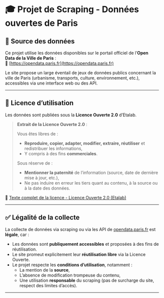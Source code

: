 # 🎓 Projet de Scraping - Données ouvertes de Paris

## 📌 Source des données

Ce projet utilise les données disponibles sur le portail officiel de l’**Open Data de la Ville de Paris** :  
🔗 [https://opendata.paris.fr](https://opendata.paris.fr)

Le site propose un large éventail de jeux de données publics concernant la ville de Paris (urbanisme, transports, culture, environnement, etc.), accessibles via une interface web ou des API.

---

## 📜 Licence d’utilisation

Les données sont publiées sous la **Licence Ouverte 2.0** d’Etalab.

> **Extrait de la Licence Ouverte 2.0** :
>
> Vous êtes libres de :
> - **Reproduire, copier, adapter, modifier, extraire, réutiliser** et redistribuer les informations,
> - Y compris à des fins **commerciales**.
>
> Sous réserve de :
> - **Mentionner la paternité** de l’information (source, date de dernière mise à jour, etc.),
> - Ne pas induire en erreur les tiers quant au contenu, à la source ou à la date des données.

🔗 [Texte complet de la licence - Licence Ouverte 2.0 (Etalab)](https://www.etalab.gouv.fr/licence-ouverte-open-licence)

---

## ✅ Légalité de la collecte

La collecte de données via scraping ou via les API de [opendata.paris.fr](https://opendata.paris.fr) est **légale**, car :

- Les données sont **publiquement accessibles** et proposées à des fins de réutilisation.
- Le site promeut explicitement leur **réutilisation libre** via la Licence Ouverte.
- Le projet respecte les **conditions d’utilisation**, notamment :
  - La mention de la **source**,
  - L’absence de modification trompeuse du contenu,
  - Une utilisation **responsable** du scraping (pas de surcharge du site, respect des limites d’accès).

---

